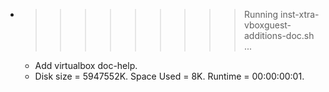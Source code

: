 * >>>>>>>>> Running inst-xtra-vboxguest-additions-doc.sh ...
  * Add virtualbox doc-help.
  * Disk size = 5947552K. Space Used = 8K. Runtime = 00:00:00:01.
